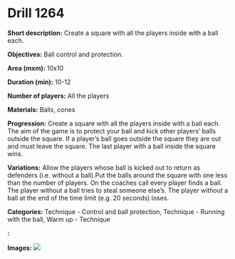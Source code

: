 # Drill 1264

**Short description:**
Create a square with all the players inside with a ball each.

**Objectives:**
Ball control and protection.

**Area (mxm):**
10x10

**Duration (min):**
10-12

**Number of players:**
All the players

**Materials:**
Balls, cones

**Progression:**
Create a square with all the players inside with a ball each. The aim of the game is to protect your ball and kick other players’ balls outside the square. If a player’s ball goes outside the square they are out and must leave the square. The last player with a ball inside the square wins.

**Variations:**
Allow the players whose ball is kicked out to return as defenders (i.e. without a ball).Put the balls around the square with one less than the number of players. On the coaches call every player finds a ball. The player without a ball tries to steal someone else’s. The player without a ball at the end of the time limit (e.g. 20 seconds) loses.

**Categories:**
Technique - Control and ball protection, Technique - Running with the ball, Warm up - Technique

**:**


**Images:**
![](https://www.coachingfutsal.com/\images\f0bc3a11-bb0b-40ee-8161-d36d530264e8_078.png)

